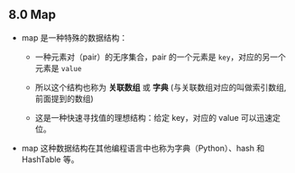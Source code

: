 ## 8.0 Map
* map 是一种特殊的数据结构：
    * 一种元素对（pair）的无序集合，pair 的一个元素是 `key`，对应的另一个元素是 `value`
    
    * 所以这个结构也称为 **关联数组** 或 **字典** (与关联数组对应的叫做索引数组, 前面提到的数组)
    
    * 这是一种快速寻找值的理想结构：给定 key，对应的 value 可以迅速定位。

* map 这种数据结构在其他编程语言中也称为字典（Python）、hash 和 HashTable 等。